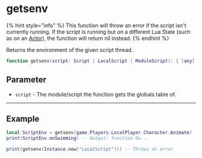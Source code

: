 # getsenv

{% hint style="info" %}
This function will throw an error if the script isn't currently running. If the script is running but on a different Lua State (such as on an [Actor](https://create.roblox.com/docs/reference/engine/classes/Actor)), the function will return nil instead.
{% endhint %}

Returns the environment of the given script thread.

```lua
function getsenv(script: Script | LocalScript | ModuleScript): { [any]: any }
```

## Parameter

* `script` - The module/script the function gets the globals table of.

***

## Example

```lua
local ScriptEnv = getsenv(game.Players.LocalPlayer.Character.Animate)
print(ScriptEnv.onSwimming) -- Output: function 0x...

print(getsenv(Instance.new("LocalScript"))) -- Throws an error
```
